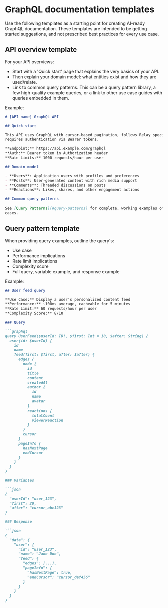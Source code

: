# GraphQL documentation templates

Use the following templates as a starting point for creating AI-ready GraphQL documentation. These templates are intended to be getting started
suggestions, and not prescribed best practices for every use case.

## API overview template

For your API overviews:

- Start with a 'Quick start' page that explains the very basics of your API.
- Then explain your domain model: what entities exist and how they are used/relate.
- Link to common query patterns. This can be a query pattern library, a few high-quality example queries, or a link to other use case guides with queries embedded in them.

Example:

```markdown
# [API name] GraphQL API

## Quick start

This API uses GraphQL with cursor-based pagination, follows Relay specifications, and 
requires authentication via Bearer tokens.

**Endpoint:** https://api.example.com/graphql
**Auth:** Bearer token in Authorization header
**Rate Limits:** 1000 requests/hour per user

## Domain model

- **Users**: Application users with profiles and preferences
- **Posts**: User-generated content with rich media support  
- **Comments**: Threaded discussions on posts
- **Reactions**: Likes, shares, and other engagement actions

## Common query patterns

See [Query Patterns](#query-patterns) for complete, working examples of typical use 
cases.
```

## Query pattern template

When providing query examples, outline the query's:

- Use case
- Performance implications
- Rate limit implications
- Complexity score
- Full query, variable example, and response example

Example:

```markdown
## User feed query

**Use Case:** Display a user's personalized content feed
**Performance:** ~100ms average, cacheable for 5 minutes
**Rate Limit:** 60 requests/hour per user
**Complexity Score:** 8/10

### Query

```graphql
query UserFeed($userId: ID!, $first: Int = 10, $after: String) {
  user(id: $userId) {
    id
    name
    feed(first: $first, after: $after) {
      edges {
        node {
          id
          title
          content
          createdAt
          author {
            id
            name
            avatar
          }
          reactions {
            totalCount
            viewerReaction
          }
        }
        cursor
      }
      pageInfo {
        hasNextPage
        endCursor
      }
    }
  }
}

### Variables

```json
{
  "userId": "user_123",
  "first": 20,
  "after": "cursor_abc123"
}

### Response

```json
{
  "data": {
    "user": {
      "id": "user_123",
      "name": "Jane Doe",
      "feed": {
        "edges": [...],
        "pageInfo": {
          "hasNextPage": true,
          "endCursor": "cursor_def456"
        }
      }
    }
  }
}
```
